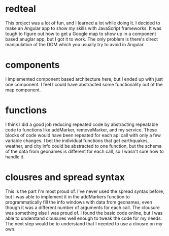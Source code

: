 # redteal

This project was a lot of fun, and I learned a lot while doing it. 
I decided to make an Angular app to show my skills with JavaScript frameworks. It was tough to figure out how to get a Google map to show up in a component based anuglar app, but I got it to work. The only problem is there's direct manipulation of the DOM which you usually try to avoid in Angular. 

# components
I implemented component based architecture here, but I ended up with just one component. I feel I could have abstracted some functionality out of the map component.

# functions
I think I did a good job reducing repeated code by abstracting repeatable code to functions like addMarker, removeMarker, and my service. These blocks of code would have been repeated for each api call with only a few variable changes. I bet the individual functions that get earthquakes, weather, and city info could be abstracted to one function, but the schema of the data from geonames is different for each call, so I wasn't sure how to handle it.

# clousres and spread syntax
This is the part I'm most proud of. I've never used the spread syntax before, but I was able to implement it in the addMarkers function to programmatically fill the info windows with data from geonames, even though it was a different number of arguments for each call. The clousure was something else I was proud of. I found the basic code online, but I was able to understand clousures well enough to tweak the code for my needs. The next step would be to understand that I needed to use a clousre on my own.
